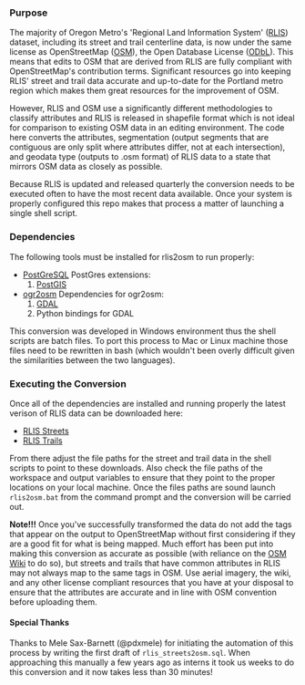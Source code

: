 
### Purpose
The majority of Oregon Metro's 'Regional Land Information System' ([RLIS](http://www.oregonmetro.gov/rlis-live)) dataset, including its street and trail centerline data, is now under the same license as OpenStreetMap ([OSM](osm.org)), the Open Database License ([ODbL](http://opendatacommons.org/licenses/odbl/)).  This means that edits to OSM that are derived from RLIS are fully compliant with OpenStreetMap's contribution terms.  Significant resources go into keeping RLIS' street and trail data accurate and up-to-date for the Portland metro region which makes them great resources for the improvement of OSM.

However, RLIS and OSM use a significantly different methodologies to classify attributes and RLIS is released in shapefile format which is not ideal for comparison to existing OSM data in an editing environment.  The code here converts the attributes, segmentation (output segments that are contiguous are only split where attributes differ, not at each intersection), and geodata type (outputs to .osm format) of RLIS data to a state that mirrors OSM data as closely as possible.

Because RLIS is updated and released quarterly the conversion needs to be executed often to have the most recent data available.  Once your system is properly configured this repo makes that process a matter of launching a single shell script.

### Dependencies
The following tools must be installed for rlis2osm to run properly:

* [PostGreSQL](http://www.postgresql.org/download/)	
  PostGres extensions:
    1. [PostGIS](http://postgis.net/install/)
* [ogr2osm](https://github.com/pnorman/ogr2osm)	
  Dependencies for ogr2osm:
    1. [GDAL](http://www.gdal.org/)
    2. Python bindings for GDAL

This conversion was developed in Windows environment thus the shell scripts are batch files.  To port this process to Mac or Linux machine those files need to be rewritten in bash (which wouldn't been overly difficult given the similarities between the two languages).

### Executing the Conversion
Once all of the dependencies are installed and running properly the latest verison of RLIS data can be downloaded here:
* [RLIS Streets](http://rlisdiscovery.oregonmetro.gov/?action=viewDetail&layerID=556)
* [RLIS Trails](http://rlisdiscovery.oregonmetro.gov/?action=viewDetail&layerID=2404)

From there adjust the file paths for the street and trail data in the shell scripts to point to these downloads.  Also check the file paths of the workspace and output variables to ensure that they point to the proper locations on your local machine.  Once the files paths are sound launch `rlis2osm.bat` from the command prompt and the conversion will be carried out.

**Note!!!** Once you've successfully transformed the data do not add the tags that appear on the output to OpenStreetMap without first considering if they are a good fit for what is being mapped.  Much effort has been put into making this conversion as accurate as possible (with reliance on the [OSM Wiki](wiki.osm.org) to do so), but streets and trails that have common attributes in RLIS may not always map to the same tags in OSM.  Use aerial imagery, the wiki, and any other license compliant resources that you have at your disposal to ensure that the attributes are accurate and in line with OSM convention before uploading them.


#### Special Thanks
Thanks to Mele Sax-Barnett (@pdxmele) for initiating the automation of this process by writing the first draft of `rlis_streets2osm.sql`.  When approaching this manually a few years ago as interns it took us weeks to do this conversion and it now takes less than 30 minutes!